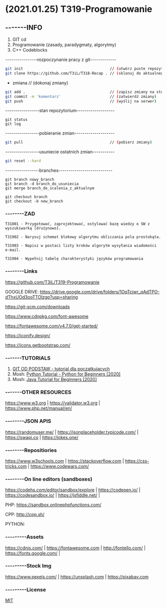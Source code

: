 # (2021.01.25) T319-Programowanie

## -------INFO

1. GIT cd
2. Programowanie (zasady, paradygmaty, algorytmy)
3. C++ Codeblocks

----------------rozpoczynanie pracy z git-------------
```bash
git init                                       // (utwórz puste repozytorium)
git clone https://github.com/T3iL/T318-Recap . // (sklonuj do aktualnego katalogu, "nazwa_katoalogu" zamiast . utworzy katalog "nazwa_katalogu")
```
 - zmiana                                      // (dokonaj zmiany)
```bash
git add .                                      // (zapisz zmiany na stosie)
git commit -m 'komentarz'                      // (zatwierdź zmiany)
git push                                       // (wyślij na serwer)
``` 
-----------------stan repozytorium-------------------
```
git status
git log
```
-----------------pobieranie zmian--------------------
```bash
git pull                                       // (pobierz zmiany)
```
-----------------usuniecie ostatnich zmian-----------
```bash
git reset --hard
```
-----------------branches---------------------------
```
git branch nowy_branch
git branch -d branch_do_usuniecia
git merge branch_do_scalenia_z_aktualnym

git checkout branch
git checkout -b new_branch
```
### --------ZAD

```
T31801 - Przygotować, zaprojektować, ostylować bazę wiedzy o SW z wyszukiwarką [drużynowo].

T31902 - Narysuj schemat blokowy algorytmu obliczania pola prostokąta.

T31903 - Napisz w postaci listy kroków algorytm wysyłania wiadomości e-mail.

T31904 - Wypełnij tabelę charakterystyki języków programowania
```

### --------Links
https://github.com/T3iL/T319-Programowanie

GOOGLE DRIVE: https://drive.google.com/drive/folders/1OqTcjwr_qAdTPO-dThxUOd3ooTTOlzgp?usp=sharing

https://git-scm.com/downloads

https://www.cdnpkg.com/font-awesome

https://fontawesome.com/v4.7.0/get-started/

https://iconify.design/

https://icons.getbootstrap.com/

### -------TUTORIALS

1. [GIT OD PODSTAW - tutorial dla początkujących](https://youtu.be/j-EhgAi-u-Y)
2. Mosh: [Python Tutorial - Python for Beginners [2020]](https://youtu.be/kqtD5dpn9C8)
3. Mosh: [Java Tutorial for Beginners [2020]](https://youtu.be/eIrMbAQSU34)


### -------OTHER RESOURCES
https://www.w3.org | https://validator.w3.org | https://www.php.net/manual/en/
### --------JSON APIS
https://randomuser.me/ | https://jsonplaceholder.typicode.com/ | https://swapi.co | https://jokes.one/
### --------Repositiories
https://www.w3schools.com | https://stackoverflow.com | https://css-tricks.com | https://www.codewars.com/
### --------On line editors (sandboxes)

https://codehs.com/editor/sandbox/explore | https://codepen.io/ | https://codesandbox.io/ | https://jsfiddle.net/ | 

PHP: https://sandbox.onlinephpfunctions.com/

CPP: http://cpp.sh/

PYTHON: 

### ---------Assets
https://cdnjs.com/ | https://fontawesome.com | http://fontello.com/ | https://fonts.google.com/ |
### ---------Stock Img
https://www.pexels.com/ | https://unsplash.com | https://pixabay.com
### ---------License
[MIT](https://choosealicense.com/licenses/mit/)

